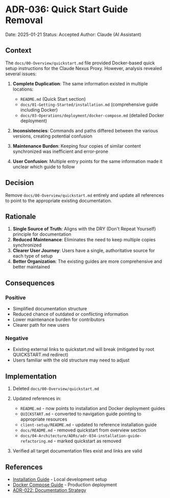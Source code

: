 # ADR-036: Quick Start Guide Removal

Date: 2025-01-21
Status: Accepted
Author: Claude (AI Assistant)

## Context

The `docs/00-Overview/quickstart.md` file provided Docker-based quick setup instructions for the Claude Nexus Proxy. However, analysis revealed several issues:

1. **Complete Duplication**: The same information existed in multiple locations:
   - `README.md` (Quick Start section)
   - `docs/01-Getting-Started/installation.md` (comprehensive guide including Docker)
   - `docs/03-Operations/deployment/docker-compose.md` (detailed Docker deployment)

2. **Inconsistencies**: Commands and paths differed between the various versions, creating potential confusion

3. **Maintenance Burden**: Keeping four copies of similar content synchronized was inefficient and error-prone

4. **User Confusion**: Multiple entry points for the same information made it unclear which guide to follow

## Decision

Remove `docs/00-Overview/quickstart.md` entirely and update all references to point to the appropriate existing documentation.

## Rationale

1. **Single Source of Truth**: Aligns with the DRY (Don't Repeat Yourself) principle for documentation
2. **Reduced Maintenance**: Eliminates the need to keep multiple copies synchronized
3. **Clearer User Journey**: Users have a single, authoritative source for each type of setup
4. **Better Organization**: The existing guides are more comprehensive and better maintained

## Consequences

### Positive

- Simplified documentation structure
- Reduced chance of outdated or conflicting information
- Lower maintenance burden for contributors
- Clearer path for new users

### Negative

- Existing external links to quickstart.md will break (mitigated by root QUICKSTART.md redirect)
- Users familiar with the old structure may need to adjust

## Implementation

1. Deleted `docs/00-Overview/quickstart.md`
2. Updated references in:
   - `README.md` - now points to installation and Docker deployment guides
   - `QUICKSTART.md` - converted to navigation guide pointing to appropriate resources
   - `client-setup/README.md` - updated to reference installation guide
   - `docs/README.md` - removed quickstart from overview section
   - `docs/04-Architecture/ADRs/adr-034-installation-guide-refactoring.md` - marked quickstart as removed

3. Verified all target documentation files exist and links are valid

## References

- [Installation Guide](../../01-Getting-Started/installation.md) - Local development setup
- [Docker Compose Guide](../../03-Operations/deployment/docker-compose.md) - Production deployment
- [ADR-022: Documentation Strategy](./adr-022-documentation-strategy.md)
